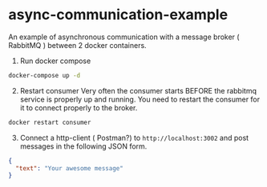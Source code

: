 # async-communication-example

An example of asynchronous communication with a message broker ( RabbitMQ ) between 2 docker containers.

1. Run docker compose

```bash
docker-compose up -d
```

2. Restart consumer
   Very often the consumer starts BEFORE the rabbitmq service is properly up and running. You need to restart the consumer for it to connect properly to the broker.

```bash
docker restart consumer
```

3. Connect a http-client ( Postman?) to `http://localhost:3002` and post messages in the following JSON form.

```json
{
  "text": "Your awesome message"
}
```
